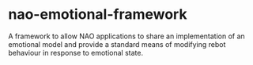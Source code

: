 nao-emotional-framework
=======================

A framework to allow NAO applications to share an implementation of an emotional model and provide a standard means of modifying rebot behaviour in response to emotional state.
